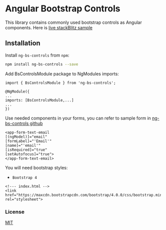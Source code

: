 # Angular Bootstrap Controls

This library contains commonly used bootstrap controls as Angular components.
Here is <a href="https://stackblitz.com/edit/ng-bs-controls-sample?embed=1&file=app/app.component.html">live stackBlitz sample</a>

## Installation

Install `ng-bs-controls` from `npm`:

```bash
npm install ng-bs-controls --save
```

Add BsControlsModule package to NgModules imports:

```
import { BsControlsModule } from 'ng-bs-controls';

@NgModule({
...
imports: [BsControlsModule,...]
...
})
```

Use needed components in your forms, you can refer to sample form in <a href="https://github.com/amitmca43/ng-bs-controls">ng-bs-controls github</a>

```
<app-form-text-email
[(ngModel)]="email"
[formLabel]="'Email'"
[name]="'email'"
[isRequired]="true"
[setAutofocus]="true">
</app-form-text-email>
```

You will need bootstrap styles:

- `Bootstrap 4`

```
<!--- index.html -->
<link href="https://maxcdn.bootstrapcdn.com/bootstrap/4.0.0/css/bootstrap.min.css" rel="stylesheet">
```

### License

[MIT](https://github.com/amitmca43/ng-bs-controls/blob/master/projects/bs-controls/LICENSE)
